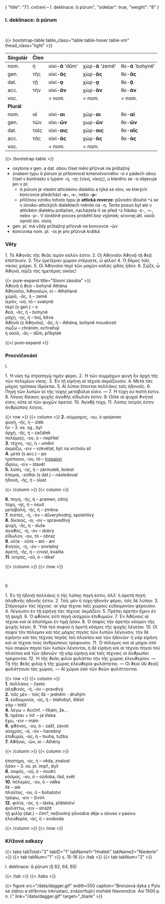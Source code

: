 {
"title": "7.1. cvičení – I. deklinace: ᾱ pūrum",
    "sidebar": true,
    "weight": "8"
}

### I. deklinace: ᾱ pūrum

</br>

{{< bootstrap-table table_class="table table-hover table-sm" thead_class="light" >}}

| Singulár   | Člen |                  |                  |                   |
| ---------- | ---- | ---------------- | ---------------- | ----------------- |
| nom.       | ἡ    | οἰκί-__ᾱ__ 'dům' | χώρ-**ᾱ** 'země' | θε-**ά** 'bohyně' |
| gen.       | τῆς  | οἰκί-**ᾱς**      | χώρ-**ᾱς**       | θε-**ᾶς**         |
| dat.       | τῇ   | οἰκί-__ᾳ__       | χώρ-**ᾳ**        | θε-**ᾷ**          |
| acc.       | τήν  | οἰκί-__ᾱν__      | χώρ-**ᾱν**       | θε-**άν**         |
| voc.       |      | = nom.           | = nom.           | = nom.            |
| **Plurál** |      |                  |                  |                   |
| nom.       | αἱ   | οἰκί-**αι**      | χῶρ-**αι**       | θε-**αί**         |
| gen.       | τῶν  | οἰκι-**ῶν**      | χωρ-**ῶν**       | θε-**ῶν**         |
| dat.       | ταῖς | οἰκί-**αις**     | χώρ-**αις**      | θε-**αῖς**        |
| acc.       | τάς  | οἰκί-**ᾱς**      | χώρ-**ᾱς**       | θε-**άς**         |
| voc.       |      | = nom.           | = nom.           |                   |

{{< /bootstrap-table >}}

- oxytona v gen. a dat. obou čísel mění přízvuk na průtažný 
- znakem typu ᾱ *pūrum* je přítomnost kmenotvorného -α v pádech obou čísel v kontrastu s typem -η, -ης (νίκη, νίκης), u kterého se -α objevuje jen v pl.
  - ᾱ *pūrum* je vlastní attickému dialektu a týká se slov, ve kterých koncovce předchází **-ε-, -ι-**, nebo **-ρ-**
  - příčinou vzniku tohoto typu je **attická reverze**: původní dlouhé `*ā` se v iónsko-attických dialektech měnilo na -η. Tento posun byl ale v attickém dialektu potlačen, nacházela-li se před `*ā` hláska -ε-, -ι-, nebo -ρ-. V iónštině proces proběhl bez výjimek; srovnej att. οἰκίᾱ oproti ión. οἰκίη 
- gen. pl. má vždy průtažný přízvuk na koncovce -ῶν 
- koncovka nom. pl. -αι je pro přízvuk krátká 

### Věty

1\. Τὸ Ἀϑηνᾶς τῆς ϑεᾶς ἱερὸν καλόν ἐστιν. 2. Οἱ Ἀϑηναῖοι Ἀϑηνᾷ τῇ ϑεᾷ ἐπίστευον. 3. Τὴν ὑμετέραν χώραν στέργετε, ὦ φίλοι! 4. Ὁ δῆμος ταῖς νίκαις χαίρει. 5. Οἱ Ἀϑηναῖοι περὶ τῶν μαχῶν καλὰς ᾠδὰς ᾖδον. 6. Σῷζε, ὦ Ἀϑηνᾶ, σῷζε τὰς ἡμετέρας οἰκίας!

{{< pure-expand title="Slovní zásoba" >}}      
Ἀϑηνᾶ ἡ ϑεά – bohyně Athéna   
Ἀϑηναῖοι, Ἀϑηναίων, οἱ – Athéňané   
χώρᾱ, -ᾱς, ἡ – země  
ἱερόν, -οῦ, τό – svatyně   
περί (s gen.) – o  
ϑεά, -ᾶς, ἡ – bohyně   
μάχη, -ης, ἡ – boj, bitva  
Ἀϑηνᾶ (z Ἀϑηνάα), -ᾶς, ἡ – Athéna, bohyně moudrosti    
σῴζω – chráním, ochraňují  
ἡ οἰκίᾱ, -ᾱς – dům, příbytek

{{</ pure-expand >}}

### Procvičování

Ι.

1\. Ἡ νίκη τῷ στρατηγῷ τιμὴν φέρει. 2. Ἡ τῶν συμμάχων φυγὴ ἦν ἀρχὴ τῆς τῶν πολεμίων νίκης. 3. Ἐν τῇ εἰρήνῃ αἱ τέχναι ἀκμάζουσιν. 4. Μετὰ τὰς μάχας τρόπαια ἱδρύεται. 5. Αἱ λῦπαι ἕπονται πολλάκις ταῖς ἡδοναῖς. 6. Πηγὴ τῶν λυπῶν αἱ τῆς τύχης μεταβολαί εἰσιν. — 7. Ἡ τύχη οὐ πιστή ἐστιν. 8. Λόγος δίκαιος ψυχῆς ἀγαϑῆς εἴδωλόν ἐστιν. 9. Οὔτε αἱ ψυχαὶ ϑνηταί εἰσιν, οὔτε αἱ τῶν ψυχῶν ἀρεταί. 10. Ἀγαϑῇ τύχῃ. 11. Λύπης ἰατρός ἐστιν ἀνϑρώποις λόγος.

{{< row >}}
{{< column >}}
**2\.** σύμμαχος, -ου, ὁ spojenec  
φυγή, -ῆς, ἡ – útěk  
ἦν – 3. os. sg., byl  
ἀρχή, -ῆς, ἡ – začátek  
πολέμιος, -ου, ὁ – nepřítel  
**3\.** τέχνη, -ης, ἡ – umění  
ἀκμάζω, -ειν – vzkvétat, být na vrcholu sil   
**4\.** μετά (s acc.) – po  
τρόπαιον, -ου, τό – [tropaion](https://en.wikipedia.org/wiki/Tropaion)  
ἱδρύω, -ειν – stavět  
**5\.** λύπη, -ης, ἡ – zármutek, bolest  
ἕπομαι, -εσθαι (s dat.) – následovat  
ἡδονή, -ῆς, ἡ – slast  

{{< /column >}} 
{{< column >}}  

**6\.** πηγή, -ῆς, ἡ – pramen, zdroj  
τύχη, -ης, ἡ – osud  
μεταβολή, -ῆς, ἡ – změna  
**7\.** πιστός, -ή, -όν – důveryhodný, spolehlivý  
**8\.** δίκαιος, -α, -ον – spravedlivý   
ψυχή, -ῆς, ἡ – duše  
ἀγαϑός, -ή, -όν – dobrý  
εἴδωλον, -ου, τό – obraz  
**9\.** οὔτε - οὔτε – ani - ani   
ϑνητός, -ή, -όν – smrtelný  
ἀρετή, -ῆς, ἡ – cnost, kvalita  
**11\.** ἰατρός, -οῦ, ὁ – lékař

{{< /column >}} 
{{< /row >}}

&nbsp; 

ΙΙ. 

1\. Ἐν τῇ ἡδονῇ πολλάκις ἡ τῆς λύπης πηγή ἐστιν, ἀλλ' ἡ ἀρετὴ πηγὴ ἀληϑινῆς ἡδονῆς ἐστιν. 2. Τοῖς μὲν ἡ τύχη ἡδονὴν φέρει, τοῖς δὲ λύπην. 3. Στέργομεν τὰς τέχνας· αἱ γὰρ τέχναι ταῖς χώραις εὐδαιμονίαν φέρουσιν. 4. Λέγουσιν ἐν τῇ εἰρήνῃ τὰς τέχνας ἀκμάζειν. 5. Πρέπει ἀρετὴν ἔχειν ἐν τῇ ψυχῇ. 6. Ὁ φϑόνος ἐστὶ πηγὴ αἰσχρῶν ἐπιϑυμιῶν. 7. Ἐν Ἀϑήναις αἱ τέχναι καὶ αἱ ἐπιστῆμαι ἐν τιμῇ ἦσαν. 8. Ὁ σοφὸς τὴν ἀρετὴν κόσμον τῆς ψυχῆς λέγει. 9. Ὑπὸ τοῦ σοφοῦ ἡ ἀρετὴ κόσμος τῆς ψυχῆς
λέγεται. 10. Οἱ σοφοὶ τὸν πόλεμον καὶ τὰς μάχας πηγὰς τῶν λυπῶν λέγουσιν, τὴν δὲ εἰρήνην καὶ τὰς τέχνας πηγὰς τοῦ πλούτου καὶ τῶν ἡδονῶν· ἡ γὰρ εἰρήνη καὶ αἱ τέχναι τοὺς ἀνθρώπους τρέφουσιν. 11. Ὁ πόλεμος καὶ αἱ μάχαι ὑπὸ τῶν σοφῶν πηγαὶ τῶν λυπῶν λέγονται, ἡ δὲ εἰρήνη καὶ αἱ τέχναι πηγαὶ τοῦ πλούτου καὶ τῶν ἡδονῶν· τῇ γὰρ εἰρήνῃ καὶ ταῖς τέχναις οἱ ἄνϑρωποι τρέφονται. 12. Ἡ τῆς ϑεᾶς
φιλία φυλάττει τὴν τῆς χώρας ἐλευϑερίαν. — Τῇ τῆς ϑεᾶς φιλίᾳ ἡ τῆς χώρας ἐλευϑερία φυλάττεται. — Οἱ ϑεοὶ (Αἱ ϑεαὶ) φυλάττουσι τὰς χώρας. — Αἱ χῶραι ὑπὸ τῶν ϑεῶν φυλάττονται.

{{< row >}}
{{< column >}}  
**1\.** πολλάκις – často  
ἀληϑινός, -ή, -όν – pravdivý  
**2\.** τοῖς μὲν - τοῖς δὲ  – jedněm - druhým  
**3\.** εὐδαιμονία, -ας, ἡ – blahobyt, štěstí  
γάρ – totiž   
**4\.** λέγω + AccInf. – říkám, že...  
**5\.** πρέπει + Inf. – je třeba  
ἔχω, -ειν – mám   
**6\.** φϑόνος, -ου, ὁ – zášť, závist   
αἰσχρός, -ά, -όν – hanebný  
ἐπιϑυμία, -ας, ἡ – touha, tužba     
**7\.** Ἀϑῆναι, -ῶν, αἱ – Athény  

{{< /column >}} 
{{< column >}}    

ἐπιστήμη, -ης, ἡ – věda, znalost   
ἦσαν – 3. os. pl. impf., byli   
**8\.** σοφός, -οῦ, ὁ – mudrc  
κόσμος, -ου, ὁ – ozdoba, řád, svět  
**10\.** πόλεμος, -ου, ὁ – válka   
δέ –  ale   
πλοῦτος, -ου, ὁ – bohatství  
τρέφω, -ειν – živím    
**12\.** φιλία, -ας, ἡ – láska, přátelství  
φυλάττω, -ειν – strážit     
τῇ φιλίᾳ (dat.) – *čím?*, neživotný původce děje u sloves v pasivu   
ἐλευϑερία, -ας, ἡ – svoboda    

{{< /column >}} 
{{< /row >}}

### Křížové odkazy

{{< tabs tabTotal="2" tabID="1" tabName1="Hnátek" tabName2="Niederle" >}}
{{< tab tabNum="1" >}}
s. 15-16
{{< /tab >}}
{{< tab tabNum="2" >}}

I. deklinace: ᾱ pūrum (§ 62, 64, 65)

{{< /tab >}}
{{< /tabs >}}

{{< figure src="/data/dagger.gif" width=550 caption="Bronzová dýka z Pylu se zlatou a stříbrnou inkrustací, znázorňující mořské hlavonožce. Asi 1500 p. n. l." link="/data/dagger.gif" target=”_blank” >}}